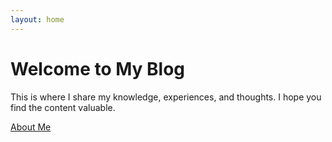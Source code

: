 ```yaml
---
layout: home
---
```


<div class="hero">
  <h1>Welcome to My Blog</h1>
  <p>This is where I share my knowledge, experiences, and thoughts. I hope you find the content valuable.</p>
  <a href="http://miladai.ir" class="btn">About Me</a>
</div>
